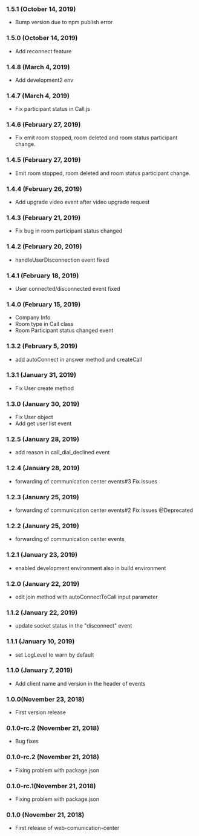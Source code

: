 ### 1.5.1 (October 14, 2019)

-   Bump version due to npm publish error

### 1.5.0 (October 14, 2019)

-   Add reconnect feature

### 1.4.8 (March 4, 2019)

-   Add development2 env

### 1.4.7 (March 4, 2019)

-   Fix participant status in Call.js

### 1.4.6 (February 27, 2019)

-   Fix emit room stopped, room deleted and room status participant change.

### 1.4.5 (February 27, 2019)

-   Emit room stopped, room deleted and room status participant change.

### 1.4.4 (February 26, 2019)

-   Add upgrade video event after video upgrade request

### 1.4.3 (February 21, 2019)

-   Fix bug in room participant status changed

### 1.4.2 (February 20, 2019)

-   handleUserDisconnection event fixed

### 1.4.1 (February 18, 2019)

-   User connected/disconnected event fixed

### 1.4.0 (February 15, 2019)

-   Company Info
-   Room type in Call class
-   Room Participant status changed event

### 1.3.2 (February 5, 2019)

-   add autoConnect in answer method and createCall

### 1.3.1 (January 31, 2019)

-   Fix User create method

### 1.3.0 (January 30, 2019)

-   Fix User object
-   Add get user list event

### 1.2.5 (January 28, 2019)

-   add reason in call_dial_declined event

### 1.2.4 (January 28, 2019)

-   forwarding of communication center events#3 Fix issues

### 1.2.3 (January 25, 2019)

-   forwarding of communication center events#2 Fix issues @Deprecated

### 1.2.2 (January 25, 2019)

-   forwarding of communication center events

### 1.2.1 (January 23, 2019)

-   enabled development environment also in build environment

### 1.2.0 (January 22, 2019)

-   edit join method with autoConnectToCall input parameter

### 1.1.2 (January 22, 2019)

-   update socket status in the "disconnect" event

### 1.1.1 (January 10, 2019)

-   set LogLevel to warn by default

### 1.1.0 (January 7, 2019)

-   Add client name and version in the header of events

### 1.0.0(November 23, 2018)

-   First version release

### 0.1.0-rc.2 (November 21, 2018)

-   Bug fixes

### 0.1.0-rc.2 (November 21, 2018)

-   Fixing problem with package.json

### 0.1.0-rc.1(November 21, 2018)

-   Fixing problem with package.json

### 0.1.0 (November 21, 2018)

-   First release of web-comunication-center
